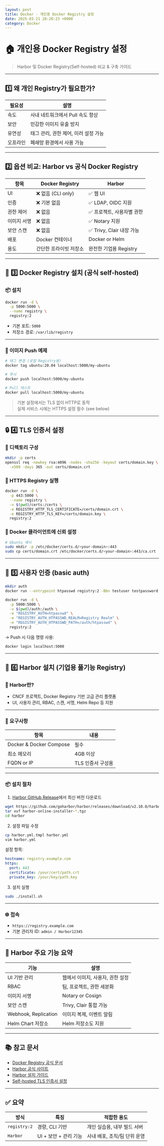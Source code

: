 ```yaml
---
layout: post
title: Docker - 개인용 Docker Registry 설정
date: 2025-03-21 20:20:23 +0900
category: Docker
---
```

# 🏠 개인용 Docker Registry 설정
> Harbor 및 Docker Registry(Self-hosted) 비교 & 구축 가이드

---

## 1️⃣ 왜 개인 Registry가 필요한가?

| 필요성 | 설명 |
|--------|------|
| 속도 | 사내 네트워크에서 Pull 속도 향상 |
| 보안 | 민감한 이미지 유출 방지 |
| 유연성 | 태그 관리, 권한 제어, 미러 설정 가능 |
| 오프라인 | 폐쇄망 환경에서 사용 가능 |

---

## 2️⃣ 옵션 비교: Harbor vs 공식 Docker Registry

| 항목 | Docker Registry | Harbor |
|------|-----------------|--------|
| UI | ❌ 없음 (CLI only) | ✅ 웹 UI |
| 인증 | ❌ 기본 없음 | ✅ LDAP, OIDC 지원 |
| 권한 제어 | ❌ 없음 | ✅ 프로젝트, 사용자별 권한 |
| 이미지 서명 | ❌ 없음 | ✅ Notary 지원 |
| 보안 스캔 | ❌ 없음 | ✅ Trivy, Clair 내장 가능 |
| 배포 | Docker 컨테이너 | Docker or Helm |
| 용도 | 간단한 프라이빗 저장소 | 완전한 기업용 Registry |

---

## 🔧 3️⃣ Docker Registry 설치 (공식 self-hosted)

### 📦 설치

```bash
docker run -d \
  -p 5000:5000 \
  --name registry \
  registry:2
```

- 기본 포트: `5000`
- 저장소 경로: `/var/lib/registry`

---

### 🐳 이미지 Push 예제

```bash
# 태그 변경 (로컬 Registry용)
docker tag ubuntu:20.04 localhost:5000/my-ubuntu

# 푸시
docker push localhost:5000/my-ubuntu

# Pull 테스트
docker pull localhost:5000/my-ubuntu
```

> 기본 설정에서는 TLS 없이 HTTP로 동작  
> 실제 서비스 시에는 HTTPS 설정 필수 (see below)

---

## 🔒 4️⃣ TLS 인증서 설정

### 📂 디렉토리 구성

```bash
mkdir -p certs
openssl req -newkey rsa:4096 -nodes -sha256 -keyout certs/domain.key \
  -x509 -days 365 -out certs/domain.crt
```

### 🐳 HTTPS Registry 실행

```bash
docker run -d \
  -p 443:5000 \
  --name registry \
  -v $(pwd)/certs:/certs \
  -e REGISTRY_HTTP_TLS_CERTIFICATE=/certs/domain.crt \
  -e REGISTRY_HTTP_TLS_KEY=/certs/domain.key \
  registry:2
```

### 🧩 Docker 클라이언트에 신뢰 설정

```bash
# Ubuntu 예시
sudo mkdir -p /etc/docker/certs.d/<your-domain>:443
sudo cp certs/domain.crt /etc/docker/certs.d/<your-domain>:443/ca.crt
```

---

## 👥 5️⃣ 사용자 인증 (basic auth)

```bash
mkdir auth
docker run --entrypoint htpasswd registry:2 -Bbn testuser testpassword > auth/htpasswd
```

```bash
docker run -d \
  -p 5000:5000 \
  -v $(pwd)/auth:/auth \
  -e "REGISTRY_AUTH=htpasswd" \
  -e "REGISTRY_AUTH_HTPASSWD_REALM=Registry Realm" \
  -e "REGISTRY_AUTH_HTPASSWD_PATH=/auth/htpasswd" \
  registry:2
```

→ Push 시 다음 명령 사용:

```bash
docker login localhost:5000
```

---

## 🧭 6️⃣ Harbor 설치 (기업용 풀기능 Registry)

### 🐋 Harbor란?

- CNCF 프로젝트, Docker Registry 기반 고급 관리 플랫폼
- UI, 사용자 관리, RBAC, 스캔, 서명, Helm Repo 등 지원

---

### 🧱 요구사항

| 항목 | 내용 |
|------|------|
| Docker & Docker Compose | 필수 |
| 최소 메모리 | 4GB 이상 |
| FQDN or IP | TLS 인증서 구성용 |

---

### 📦 설치 절차

1. [Harbor GitHub Release](https://github.com/goharbor/harbor/releases)에서 최신 버전 다운로드

```bash
wget https://github.com/goharbor/harbor/releases/download/v2.10.0/harbor-online-installer-v2.10.0.tgz
tar xvf harbor-online-installer-*.tgz
cd harbor
```

2. 설정 파일 수정

```bash
cp harbor.yml.tmpl harbor.yml
vim harbor.yml
```

설정 항목:

```yaml
hostname: registry.example.com
https:
  port: 443
  certificate: /your/cert/path.crt
  private_key: /your/key/path.key
```

3. 설치 실행

```bash
sudo ./install.sh
```

---

### 🌐 접속

- `https://registry.example.com`
- 기본 관리자 ID: `admin / Harbor12345`

---

## 🔐 Harbor 주요 기능 요약

| 기능 | 설명 |
|------|------|
| UI 기반 관리 | 웹에서 이미지, 사용자, 권한 설정 |
| RBAC | 팀, 프로젝트, 권한 세분화 |
| 이미지 서명 | Notary or Cosign |
| 보안 스캔 | Trivy, Clair 통합 가능 |
| Webhook, Replication | 이미지 복제, 이벤트 알림 |
| Helm Chart 저장소 | Helm 저장소도 지원 |

---

## 📚 참고 문서

- [Docker Registry 공식 문서](https://docs.docker.com/registry/)
- [Harbor 공식 사이트](https://goharbor.io/)
- [Harbor 설치 가이드](https://goharbor.io/docs/)
- [Self-hosted TLS 인증서 설정](https://docs.docker.com/registry/insecure/)

---

## ✅ 요약

| 방식 | 특징 | 적합한 용도 |
|------|------|-------------|
| `registry:2` | 경량, CLI 기반 | 개인 실습용, 내부 빌드 서버 |
| `Harbor` | UI + 보안 + 관리 기능 | 사내 배포, 조직/팀 단위 운영 |
